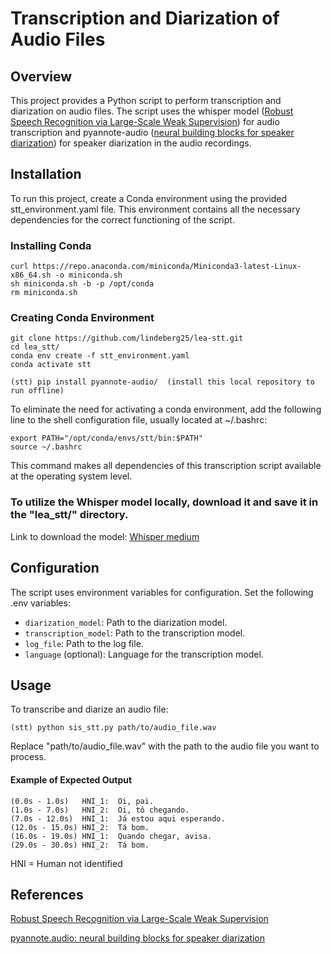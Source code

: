 # Transcription and Diarization of Audio Files

## Overview
This project provides a Python script to perform transcription and diarization on audio files. The script uses the whisper model ([Robust Speech Recognition via Large-Scale Weak Supervision](https://github.com/openai/whisper)) for audio transcription and pyannote-audio ([neural building blocks for speaker diarization](https://github.com/pyannote/pyannote-audio)) for speaker diarization in the audio recordings.

## Installation
To run this project, create a Conda environment using the provided stt_environment.yaml file. This environment contains all the necessary dependencies for the correct functioning of the script.

### Installing Conda

```
curl https://repo.anaconda.com/miniconda/Miniconda3-latest-Linux-x86_64.sh -o miniconda.sh 
sh miniconda.sh -b -p /opt/conda 
rm miniconda.sh 
```

### Creating Conda Environment
```
git clone https://github.com/lindeberg25/lea-stt.git
cd lea_stt/
conda env create -f stt_environment.yaml
conda activate stt

(stt) pip install pyannote-audio/  (install this local repository to run offline)
```

To eliminate the need for activating a conda environment, add the following line to the shell configuration file, usually located at ~/.bashrc: 

```
export PATH="/opt/conda/envs/stt/bin:$PATH"
source ~/.bashrc
```
This command makes all dependencies of this transcription script available at the operating system level.

### To utilize the Whisper model locally, download it and save it in the "lea_stt/" directory.

Link to download the model: [Whisper medium](https://openaipublic.azureedge.net/main/whisper/models/345ae4da62f9b3d59415adc60127b97c714f32e89e936602e85993674d08dcb1/medium.pt)

## Configuration
The script uses environment variables for configuration. Set the following .env variables:

- `diarization_model`: Path to the diarization model.
- `transcription_model`: Path to the transcription model.
- `log_file`: Path to the log file.
- `language` (optional): Language for the transcription model.


## Usage
To transcribe and diarize an audio file:
```
(stt) python sis_stt.py path/to/audio_file.wav
```
Replace "path/to/audio_file.wav" with the path to the audio file you want to process.

#### Example of Expected Output
```
(0.0s - 1.0s)   HNI_1:  Oi, pai.
(1.0s - 7.0s)   HNI_2:  Oi, tô chegando.
(7.0s - 12.0s)  HNI_1:  Já estou aqui esperando.
(12.0s - 15.0s) HNI_2:  Tá bom.
(16.0s - 19.0s) HNI_1:  Quando chegar, avisa.
(29.0s - 30.0s) HNI_2:  Tá bom.
```
HNI = Human not identified

## References 

[Robust Speech Recognition via Large-Scale Weak Supervision](https://github.com/openai/whisper)

[pyannote.audio: neural building blocks for speaker diarization](https://github.com/pyannote/pyannote-audio)